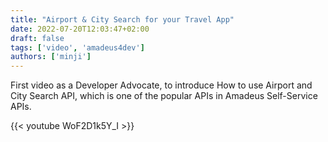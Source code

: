 ```yaml
---
title: "Airport & City Search for your Travel App"
date: 2022-07-20T12:03:47+02:00
draft: false
tags: ['video', 'amadeus4dev'] 
authors: ['minji']
---
```


First video as a Developer Advocate, to introduce How to use Airport and City Search API, which is one of the popular APIs in Amadeus Self-Service APIs.

{{< youtube WoF2D1k5Y_I >}}